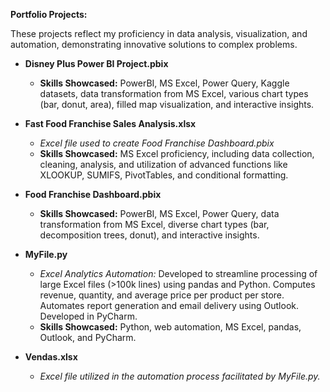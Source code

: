**Portfolio Projects:**

These projects reflect my proficiency in data analysis, visualization, and automation, demonstrating innovative solutions to complex problems.

- **Disney Plus Power BI Project.pbix**
    - **Skills Showcased:** PowerBI, MS Excel, Power Query, Kaggle datasets, data transformation from MS Excel, various chart types (bar, donut, area), filled map visualization, and interactive insights.
    
- **Fast Food Franchise Sales Analysis.xlsx**
    - *Excel file used to create Food Franchise Dashboard.pbix*
    - **Skills Showcased:** MS Excel proficiency, including data collection, cleaning, analysis, and utilization of advanced functions like XLOOKUP, SUMIFS, PivotTables, and conditional formatting.
    
- **Food Franchise Dashboard.pbix**
    - **Skills Showcased:** PowerBI, MS Excel, Power Query, data transformation from MS Excel, diverse chart types (bar, decomposition trees, donut), and interactive insights.

- **MyFile.py**
    - *Excel Analytics Automation:* Developed to streamline processing of large Excel files (>100k lines) using pandas and Python. Computes revenue, quantity, and average price per product per store. Automates report generation and email delivery using Outlook. Developed in PyCharm.
    - **Skills Showcased:** Python, web automation, MS Excel, pandas, Outlook, and PyCharm.
- **Vendas.xlsx**
    - *Excel file utilized in the automation process facilitated by MyFile.py.*
